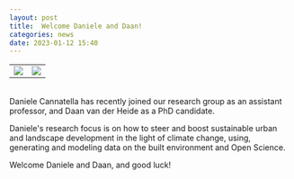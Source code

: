 ```yaml
---
layout: post
title:  Welcome Daniele and Daan!
categories: news
date: 2023-01-12 15:40
---
```


<table>
  <tr>
    <td valign="top"><img class="img-circle img-responsive" src="{{ "/img/staff/daniele.jpg" | prepend: site.baseurl }}"></td>
    <td valign="top"><img class="img-circle img-responsive" src="{{ "/img/staff/daan.jpg" | prepend: site.baseurl }}"></td>
  </tr>
 </table>
<br>
Daniele Cannatella has recently joined our research group as an assistant professor, and Daan van der Heide as a PhD candidate.

Daniele's research focus is on how to steer and boost sustainable urban and landscape development in the light of climate change, using, generating and modeling data on the built environment and Open Science.

Welcome Daniele and Daan, and good luck!
